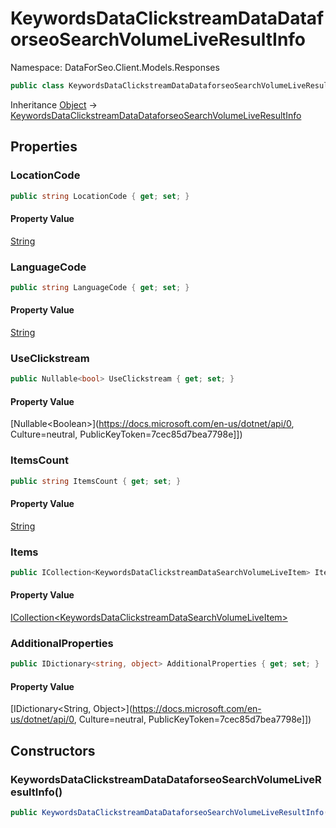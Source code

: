 # KeywordsDataClickstreamDataDataforseoSearchVolumeLiveResultInfo

Namespace: DataForSeo.Client.Models.Responses

```csharp
public class KeywordsDataClickstreamDataDataforseoSearchVolumeLiveResultInfo
```

Inheritance [Object](https://docs.microsoft.com/en-us/dotnet/api/Object) → [KeywordsDataClickstreamDataDataforseoSearchVolumeLiveResultInfo](./KeywordsDataClickstreamDataDataforseoSearchVolumeLiveResultInfo.md)

## Properties

### **LocationCode**

```csharp
public string LocationCode { get; set; }
```

#### Property Value

[String](https://docs.microsoft.com/en-us/dotnet/api/String)<br>

### **LanguageCode**

```csharp
public string LanguageCode { get; set; }
```

#### Property Value

[String](https://docs.microsoft.com/en-us/dotnet/api/String)<br>

### **UseClickstream**

```csharp
public Nullable<bool> UseClickstream { get; set; }
```

#### Property Value

[Nullable&lt;Boolean&gt;](https://docs.microsoft.com/en-us/dotnet/api/0, Culture=neutral, PublicKeyToken=7cec85d7bea7798e]])<br>

### **ItemsCount**

```csharp
public string ItemsCount { get; set; }
```

#### Property Value

[String](https://docs.microsoft.com/en-us/dotnet/api/String)<br>

### **Items**

```csharp
public ICollection<KeywordsDataClickstreamDataSearchVolumeLiveItem> Items { get; set; }
```

#### Property Value

[ICollection&lt;KeywordsDataClickstreamDataSearchVolumeLiveItem&gt;](./KeywordsDataClickstreamDataSearchVolumeLiveItem.md)<br>

### **AdditionalProperties**

```csharp
public IDictionary<string, object> AdditionalProperties { get; set; }
```

#### Property Value

[IDictionary&lt;String, Object&gt;](https://docs.microsoft.com/en-us/dotnet/api/0, Culture=neutral, PublicKeyToken=7cec85d7bea7798e]])<br>

## Constructors

### **KeywordsDataClickstreamDataDataforseoSearchVolumeLiveResultInfo()**

```csharp
public KeywordsDataClickstreamDataDataforseoSearchVolumeLiveResultInfo()
```
